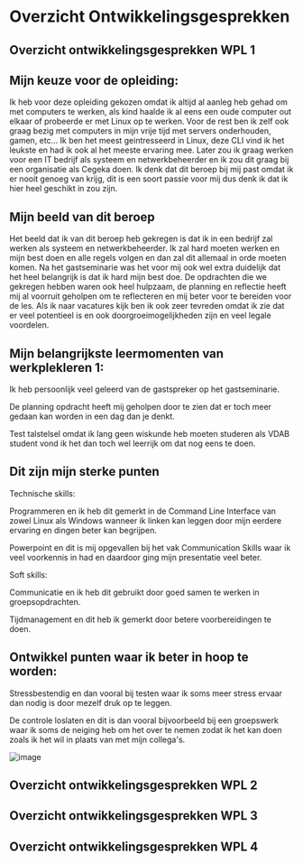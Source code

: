# Overzicht Ontwikkelingsgesprekken

## Overzicht ontwikkelingsgesprekken WPL 1



## Mijn keuze voor de opleiding:


Ik heb voor deze opleiding gekozen omdat ik altijd al aanleg heb gehad om met computers te werken, als kind haalde ik al eens een oude computer out elkaar of probeerde er met Linux op te werken.
Voor de rest ben ik zelf ook graag bezig met computers in mijn vrije tijd met servers onderhouden, gamen, etc...
Ik ben het meest geintresseerd in Linux, deze CLI vind ik het leukste en had ik ook al het meeste ervaring mee.
Later zou ik graag werken voor een IT bedrijf als systeem en netwerkbeheerder en ik zou dit graag bij een organisatie als Cegeka doen.
Ik denk dat dit beroep bij mij past omdat ik er nooit genoeg van krijg, dit is een soort passie voor mij dus denk ik dat ik hier heel geschikt in zou zijn.


## Mijn beeld van dit beroep

Het beeld dat ik van dit beroep heb gekregen is dat ik in een bedrijf zal werken als systeem en netwerkbeheerder.
Ik zal hard moeten werken en mijn best doen en alle regels volgen en dan zal dit allemaal in orde moeten komen.
Na het gastseminarie was het voor mij ook wel extra duidelijk dat het heel belangrijk is dat ik hard mijn best doe.
De opdrachten die we gekregen hebben waren ook heel hulpzaam, de planning en reflectie heeft mij al voorruit geholpen om te reflecteren en mij beter voor te bereiden voor de les.
Als ik naar vacatures kijk ben ik ook zeer tevreden omdat ik zie dat er veel potentieel is en ook doorgroeimogelijkheden zijn en veel legale voordelen.


## Mijn belangrijkste leermomenten van werkplekleren 1:

Ik heb persoonlijk veel geleerd van de gastspreker op het gastseminarie.

De planning opdracht heeft mij geholpen door te zien dat er toch meer gedaan kan worden in een dag dan je denkt.

Test talstelsel omdat ik lang geen wiskunde heb moeten studeren als VDAB student vond ik het dan toch wel leerrijk om dat nog eens te doen.


## Dit zijn mijn sterke punten


Technische skills:

Programmeren en ik heb dit gemerkt in de Command Line Interface van zowel Linux als Windows wanneer ik linken kan leggen door mijn eerdere ervaring en dingen beter kan begrijpen.

Powerpoint en dit is mij opgevallen bij het vak Communication Skills waar ik veel voorkennis in had en daardoor ging mijn presentatie veel beter.


Soft skills:

Communicatie en ik heb dit gebruikt door goed samen te werken in groepsopdrachten.

Tijdmanagement en dit heb ik gemerkt door betere voorbereidingen te doen.



## Ontwikkel punten waar ik beter in hoop te worden:


Stressbestendig en dan vooral bij testen waar ik soms meer stress ervaar dan nodig is door mezelf druk op te leggen.

De controle loslaten en dit is dan vooral bijvoorbeeld bij een groepswerk waar ik soms de neiging heb om het over te nemen zodat ik het kan doen zoals ik het wil in plaats van met mijn collega's.


![image](https://github.com/PXL-Digital-SNE-Werkplekleren/portfolio-ArneMinnenPXL/assets/148560595/376de382-6a91-4567-8774-65869211c55d)



## Overzicht ontwikkelingsgesprekken WPL 2

## Overzicht ontwikkelingsgesprekken WPL 3

## Overzicht ontwikkelingsgesprekken WPL 4
